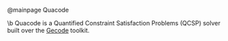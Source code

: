 @mainpage Quacode

\b Quacode is a Quantified Constraint Satisfaction Problems (QCSP) solver built over the [Gecode](http://www.gecode.org) toolkit.
